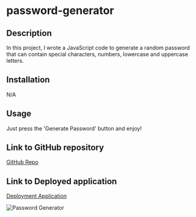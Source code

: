 # password-generator

## Description

In this project, I wrote a JavaScript code to generate a random password that can contain special characters, numbers, lowercase and uppercase letters.


## Installation

N/A

## Usage

Just press the 'Generate Password' button and enjoy!


## Link to GitHub repository
[GitHub Repo](https://github.com/AshivaA/password-generator.git)


## Link to Deployed application
[Deployment Application](https://ashivaa.github.io/password-generator/)

![Password Generator](https://github.com/AshivaA/password-generator/assets/136107176/66cd15e5-017e-4aed-a440-857e416ce69a)
